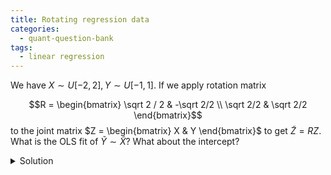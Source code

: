 ```yaml
---
title: Rotating regression data
categories:
  - quant-question-bank
tags:
  - linear regression
---
```


We have $X \sim U[-2,2], Y \sim U[-1,1]$. If we apply rotation matrix

$$R = \begin{bmatrix}
        \sqrt 2 / 2 & -\sqrt 2/2 \\ \sqrt 2/2 & \sqrt 2/2
    \end{bmatrix}$$
to the joint matrix $Z = \begin{bmatrix} X & Y \end{bmatrix}$ to get $\tilde Z = RZ$. What is the OLS fit of $\tilde Y \sim \tilde X$? What about the intercept?

<details markdown="block">
  <summary>Solution</summary>
  This is another example where it is very useful to understand the different perspectives on linear regression. In this case, the statistical interpretation is most useful.
  
  We begin with the intercept. It will be 0, as the transformed variables are mean 0. This is because they are a linear combination of the original variables, which are mean 0 by construction.
  
  Then the coefficient becomes easy. In a univariate regression with mean zero random variables $\tilde Y \sim \tilde X$, the coefficient is simply $\mathrm{cov}(\tilde X,\tilde Y) / \mathrm{var}(\tilde X)$. Thus the new regression coefficient is just an exercise in algebra as $\tilde X = \sqrt{2}(X - Y) / 2$ and $\tilde Y = \sqrt{2} (X + Y) / 2$.

</details>
